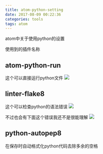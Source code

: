 ```yaml
---
title: atom-python-setting
date: 2017-08-09 00:22:36
categories: tools
tags: atom
---
```

atom中关于使用python的设置
<!--more-->

使用到的插件名称
## atom-python-run
这个可以直接运行python文件
![](https://i.github-camo.com/602be24c3200278afd853b2077652f9dce60f1ff/68747470733a2f2f636c6f75642e67697468756275736572636f6e74656e742e636f6d2f6173736574732f323731323637352f31383731303338382f39613636356564382d383033372d313165362d383033612d3335653435353565383964302e6a7067)

## linter-flake8

这个可以检查python的语法错误
![](https://i.github-camo.com/826e208290ec00e0a22c901e83cf6f13294ae2db/68747470733a2f2f636c6f75642e67697468756275736572636f6e74656e742e636f6d2f6173736574732f343237383131332f383736383438322f35326639373563362d326533662d313165352d383765342d3237633833353966643336632e676966)

不过也会有下面这个错误我还不是很能理解
![](http://ou7k0sem6.bkt.clouddn.com/QQ%E6%88%AA%E5%9B%BE20170809001325.png)

## python-autopep8
在保存时自动格式化python代码去除多余的空格
